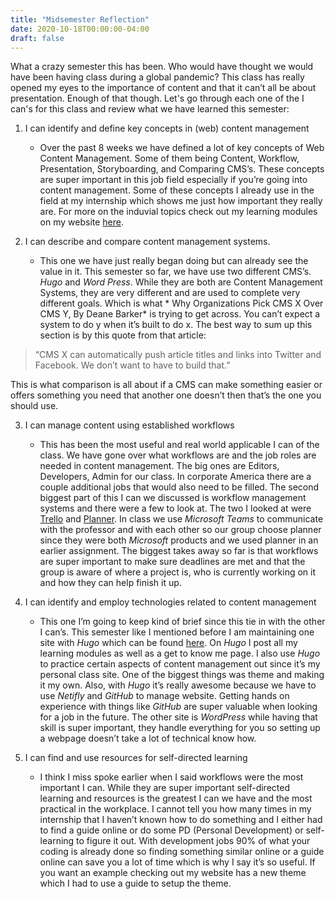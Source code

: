 ```yaml
---
title: "Midsemester Reflection"
date: 2020-10-18T00:00:00-04:00
draft: false
---
```



What a crazy semester this has been. Who would have thought we would have been having class during a global pandemic? This class has really opened my eyes to the importance of content and that it can’t all be about presentation. Enough of that though.
Let's go through each one of the I can's for this class and review what we have learned this semester: 

1. I can identify and define key concepts in (web) content management
	- Over the past 8 weeks we have defined a lot of key concepts of Web Content Management. Some of them being Content, Workflow, Presentation, Storyboarding, and Comparing CMS’s. These concepts are super important in this job field especially if you’re going into content management. Some of these concepts I already use in the field at my internship which shows me just how important they really are. For more on the induvial topics check out my learning modules on my website [here]( https://confident-jones-82287b.netlify.app/).

2. I can describe and compare content management systems.
  	- This one we have just really began doing but can already see the value in it. This semester so far, we have use two different CMS’s. *Hugo* and *Word Press*. While they are both are Content Management Systems, they are very different and are used to complete very different goals. Which is what * Why Organizations Pick CMS X Over CMS Y, By Deane Barker* is trying to get across. You can’t expect a system to do y when it’s built to do x. The best way to sum up this section is by this quote from that article:
> “CMS X can automatically push article titles and links into Twitter and Facebook. We don’t want to have to build that.”

This is what comparison is all about if a CMS can make something easier or offers something you need that another one doesn’t then that’s the one you should use.

3. I can manage content using established workflows
   	- This has been the most useful and real world applicable I can of the class. We have gone over what workflows are and the job roles are needed in content management. The big ones are Editors, Developers, Admin for our class. In corporate America there are a couple additional jobs that would also need to be filled. The second biggest part of this I can we discussed is workflow management systems and there were a few to look at. The two I looked at were [Trello](https://trello.com/) and [Planner](https://tasks.office.com/). In class we use *Microsoft Teams* to communicate with the professor and with each other so our group choose planner since they were both *Microsoft* products and we used planner in an earlier assignment. The biggest takes away so far is that workflows are super important to make sure deadlines are met and that the group is aware of where a project is, who is currently working on it and how they can help finish it up.

4. I can identify and employ technologies related to content management
   	- This one I’m going to keep kind of brief since this tie in with the other I can’s. This semester like I mentioned before I am maintaining one site with *Hugo* which can be found [here](https://confident-jones-82287b.netlify.app/). On *Hugo* I post all my learning modules as well as a get to know me page. I also use *Hugo* to practice certain aspects of content management out since it’s my personal class site. One of the biggest things was theme and making it my own. Also, with *Hugo* it’s really awesome because we have to use *Netifly* and *GitHub* to manage website. Getting hands on experience with things like *GitHub* are super valuable when looking for a job in the future. The other site is *WordPress* while having that skill is super important, they handle everything for you so setting up a webpage doesn’t take a lot of technical know how.

5. I can find and use resources for self-directed learning
    - I think I miss spoke earlier when I said workflows were the most important I can. While they are super important self-directed learning and resources is the greatest I can we have and the most practical in the workplace. I cannot tell you how many times in my internship that I haven’t known how to do something and I either had to find a guide online or do some PD (Personal Development) or self-learning to figure it out. With development jobs 90% of what your coding is already done so finding something similar online or a guide online can save you a lot of time which is why I say it’s so useful. If you want an example checking out my website has a new theme which I had to use a guide to setup the theme.

